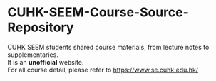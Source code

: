 # CUHK-SEEM-Course-Source-Repository
CUHK SEEM students shared course materials, from lecture notes to  supplementaries.
<br />
It is an **unofficial** website.
<br />
For all course detail, please refer to https://www.se.cuhk.edu.hk/ 

